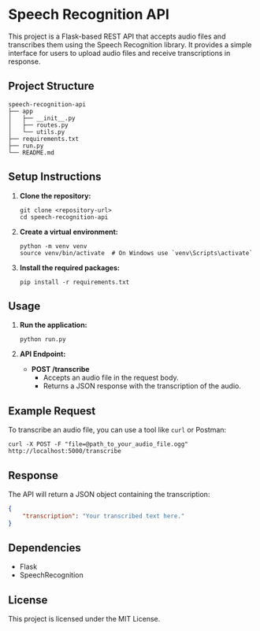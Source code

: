 # Speech Recognition API

This project is a Flask-based REST API that accepts audio files and transcribes them using the Speech Recognition library. It provides a simple interface for users to upload audio files and receive transcriptions in response.

## Project Structure

```
speech-recognition-api
├── app
│   ├── __init__.py
│   ├── routes.py
│   └── utils.py
├── requirements.txt
├── run.py
└── README.md
```

## Setup Instructions

1. **Clone the repository:**
   ```
   git clone <repository-url>
   cd speech-recognition-api
   ```

2. **Create a virtual environment:**
   ```
   python -m venv venv
   source venv/bin/activate  # On Windows use `venv\Scripts\activate`
   ```

3. **Install the required packages:**
   ```
   pip install -r requirements.txt
   ```

## Usage

1. **Run the application:**
   ```
   python run.py
   ```

2. **API Endpoint:**
   - **POST /transcribe**
     - Accepts an audio file in the request body.
     - Returns a JSON response with the transcription of the audio.

## Example Request

To transcribe an audio file, you can use a tool like `curl` or Postman:

```
curl -X POST -F "file=@path_to_your_audio_file.ogg" http://localhost:5000/transcribe
```

## Response

The API will return a JSON object containing the transcription:

```json
{
    "transcription": "Your transcribed text here."
}
```

## Dependencies

- Flask
- SpeechRecognition

## License

This project is licensed under the MIT License.